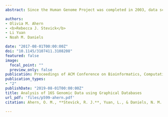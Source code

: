```yaml
---
abstract: Since the Human Genome Project was completed in 2003, data scientists have developed algorithms in order to store and query high volumes of genomic data. The most common data storage techniques employed in these algorithms are flat files or relational databases. While sophisticated indexing techniques can accelerate queries, an alternative is to store biological sequence data directly in a way that supports efficient queries. Here we introduce a new algorithm that aims to compress the redundant information and improve the performance of query speed with the help of graphical databases, which have been commercially available since the mid-late 2000s. A graphical database stores information using nodes and relationships (edges). Our approach is to identify sub-sequences that are common among many sequences, and to store these as common nodes in the graph database. This is accomplished for sequencing data as follows; split the whole sequence into k-mers; if a given k-mer is common to enough sequences, then it is labeled as a common segment; if a k-mer is unique (or common to too few sequences), then it is labeled as a single segment. Thus, common nodes and single nodes are formed from common segments and single segments, respectively. These two kinds of nodes are connected by edges in the graphical database; this allows each original sequences to be reconstructed by following edges in the graph. This graphical database model allows for fast taxonomic queries of 16S rDNA. When queried, the database can first attempt to find common nodes that match the query sequence, and subsequently follow edges to single nodes to refine the search. This approach is analogous to that of compressive genomics, except that the compression is implicit in the graphical database storage model. Beyond simple sequence queries, this graphical database representation also supports variability analysis, which identifies highly variable vs. conserved regions of 16S sequence. Regions of low variability correspond to common nodes, while regions of high variability correspond to a variety of paths through single nodes. Benchmarking of sequence search indicates that query time in graphical databases is significantly faster than in flat files or relational databases. Implementation of graphical databases in genomic data analysis will allow for accelerated search, and may lend itself to other forms of efficient analysis, such as tetramer frequency analysis, which is useful in metagenomic binning.

authors:
- Olivia M. Ahern
- <b>Rebecca J. Stevick</b>
- Li Yuan
- Noah M. Daniels

date: "2017-08-01T00:00:00Z"
doi: "10.1145/3107411.3108208"
featured: false
image:
  focal_point: ""
  preview_only: false
publication: Proceedings of ACM Conference on Bioinformatics, Computational Biology, and Health Informatics
publication_types:
- "2"
publishDate: "2019-08-01T00:00:00Z"
title: Analysis of 16S Genomic Data using Graphical Databases
url_pdf: 'files/p599-ahern.pdf'
citation: Ahern, O. M., **Stevick, R. J.**, Yuan, L., & Daniels, N. M. (2017). Analysis of 16S Genomic Data using Graphical Databases. In Proceedings of the 8th ACM International Conference on Bioinformatics, Computational Biology, and Health Informatics (pp. 599-599). ACM.

---
```



